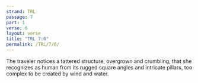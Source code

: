 ```yaml
---
strand: TRL
passage: 7
part: 1
verse: 6
layout: verse
title: "TRL 7:6"
permalink: /TRL/7/6/
---
```

The traveler notices a tattered structure, overgrown and crumbling, that she recognizes as human from its rugged square angles and intricate pillars, too complex to be created by wind and water.
